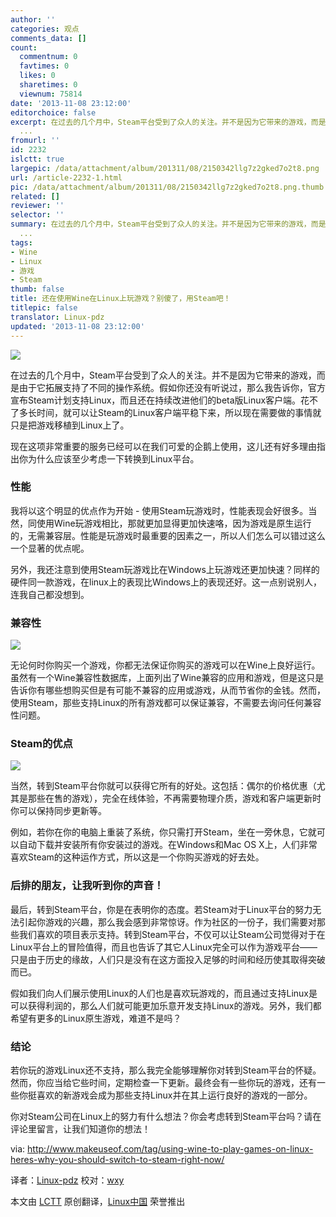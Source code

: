 ```yaml
---
author: ''
categories: 观点
comments_data: []
count:
  commentnum: 0
  favtimes: 0
  likes: 0
  sharetimes: 0
  viewnum: 75814
date: '2013-11-08 23:12:00'
editorchoice: false
excerpt: 在过去的几个月中，Steam平台受到了众人的关注。并不是因为它带来的游戏，而是由于它拓展支持了不同的操作系统。假如你还没有听说过，那么我告诉你，官方宣布Steam计划支持Linux，而且还在持续改进他们的beta版Linux
  ...
fromurl: ''
id: 2232
islctt: true
largepic: /data/attachment/album/201311/08/2150342llg7z2gked7o2t8.png
url: /article-2232-1.html
pic: /data/attachment/album/201311/08/2150342llg7z2gked7o2t8.png.thumb.jpg
related: []
reviewer: ''
selector: ''
summary: 在过去的几个月中，Steam平台受到了众人的关注。并不是因为它带来的游戏，而是由于它拓展支持了不同的操作系统。假如你还没有听说过，那么我告诉你，官方宣布Steam计划支持Linux，而且还在持续改进他们的beta版Linux
  ...
tags:
- Wine
- Linux
- 游戏
- Steam
thumb: false
title: 还在使用Wine在Linux上玩游戏？别傻了，用Steam吧！
titlepic: false
translator: Linux-pdz
updated: '2013-11-08 23:12:00'
---
```


![](/data/attachment/album/201311/08/2150342llg7z2gked7o2t8.png)


在过去的几个月中，Steam平台受到了众人的关注。并不是因为它带来的游戏，而是由于它拓展支持了不同的操作系统。假如你还没有听说过，那么我告诉你，官方宣布Steam计划支持Linux，而且还在持续改进他们的beta版Linux客户端。花不了多长时间，就可以让Steam的Linux客户端平稳下来，所以现在需要做的事情就只是把游戏移植到Linux上了。


现在这项非常重要的服务已经可以在我们可爱的企鹅上使用，这儿还有好多理由指出你为什么应该至少考虑一下转换到Linux平台。


### 性能


我将以这个明显的优点作为开始 - 使用Steam玩游戏时，性能表现会好很多。当然，同使用Wine玩游戏相比，那就更加显得更加快速咯，因为游戏是原生运行的，无需兼容层。性能是玩游戏时最重要的因素之一，所以人们怎么可以错过这么一个显著的优点呢。


另外，我还注意到使用Steam玩游戏比在Windows上玩游戏还更加快速？同样的硬件同一款游戏，在linux上的表现比Windows上的表现还好。这一点别说别人，连我自己都没想到。


### 兼容性


![](/data/attachment/album/201311/08/215038xlmwkukwk2hlytxm.jpg)


无论何时你购买一个游戏，你都无法保证你购买的游戏可以在Wine上良好运行。虽然有一个Wine兼容性数据库，上面列出了Wine兼容的应用和游戏，但是这只是告诉你有哪些想购买但是有可能不兼容的应用或游戏，从而节省你的金钱。然而，使用Steam，那些支持Linux的所有游戏都可以保证兼容，不需要去询问任何兼容性问题。


### Steam的优点


![](/data/attachment/album/201311/08/215040dwgq02giivqqw9qv.jpg)


当然，转到Steam平台你就可以获得它所有的好处。这包括：偶尔的价格优惠（尤其是那些在售的游戏），完全在线体验，不再需要物理介质，游戏和客户端更新时你可以保持同步更新等。


例如，若你在你的电脑上重装了系统，你只需打开Steam，坐在一旁休息，它就可以自动下载并安装所有你安装过的游戏。在Windows和Mac OS X上，人们非常喜欢Steam的这种运作方式，所以这是一个你购买游戏的好去处。


### 后排的朋友，让我听到你的声音！


最后，转到Steam平台，你是在表明你的态度。若Steam对于Linux平台的努力无法引起你游戏的兴趣，那么我会感到非常惊讶。作为社区的一份子，我们需要对那些我们喜欢的项目表示支持。转到Steam平台，不仅可以让Steam公司觉得对于在Linux平台上的冒险值得，而且也告诉了其它人Linux完全可以作为游戏平台——只是由于历史的缘故，人们只是没有在这方面投入足够的时间和经历使其取得突破而已。


假如我们向人们展示使用Linux的人们也是喜欢玩游戏的，而且通过支持Linux是可以获得利润的，那么人们就可能更加乐意开发支持Linux的游戏。另外，我们都希望有更多的Linux原生游戏，难道不是吗？


### 结论


若你玩的游戏Linux还不支持，那么我完全能够理解你对转到Steam平台的怀疑。然而，你应当给它些时间，定期检查一下更新。最终会有一些你玩的游戏，还有一些你挺喜欢的新游戏会成为那些支持Linux并在其上运行良好的游戏的一部分。


你对Steam公司在Linux上的努力有什么想法？你会考虑转到Steam平台吗？请在评论里留言，让我们知道你的想法！


via: <http://www.makeuseof.com/tag/using-wine-to-play-games-on-linux-heres-why-you-should-switch-to-steam-right-now/>


译者：[Linux-pdz](https://github.com/Linux-pdz) 校对：[wxy](https://github.com/wxy)


本文由 [LCTT](https://github.com/LCTT/TranslateProject) 原创翻译，[Linux中国](http://linux.cn/) 荣誉推出